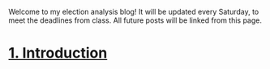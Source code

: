 Welcome to my election analysis blog! It will be updated every Saturday, to meet the deadlines from class. All future posts will be linked from this page. 

# [1. Introduction](Posts/Introduction.md)



